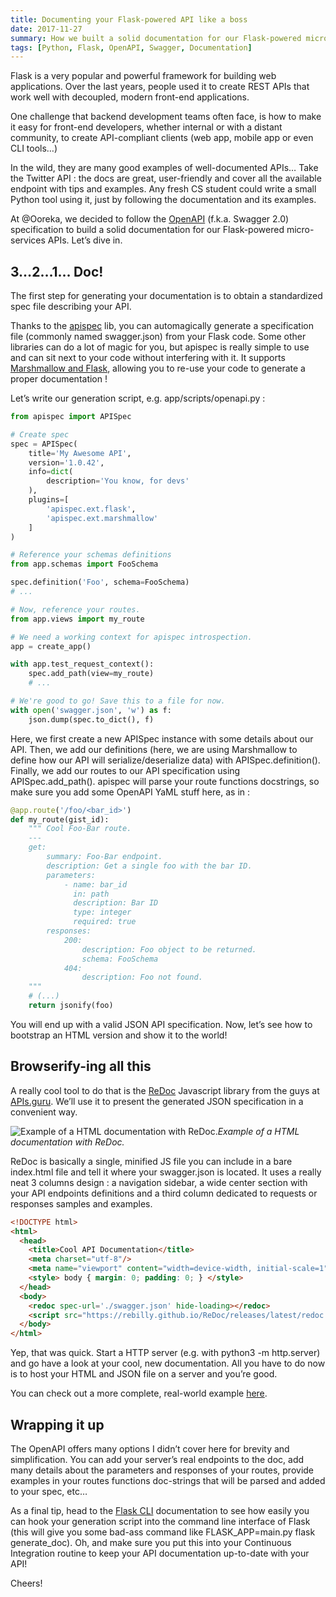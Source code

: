 ```yaml
---
title: Documenting your Flask-powered API like a boss
date: 2017-11-27
summary: How we built a solid documentation for our Flask-powered micro-services APIs.
tags: [Python, Flask, OpenAPI, Swagger, Documentation]
---
```


Flask is a very popular and powerful framework for building web applications. Over the last years, people used it to create REST APIs that work well with decoupled, modern front-end applications.

One challenge that backend development teams often face, is how to make it easy for front-end developers, whether internal or with a distant community, to create API-compliant clients (web app, mobile app or even CLI tools…)

In the wild, they are many good examples of well-documented APIs… Take the Twitter API : the docs are great, user-friendly and cover all the available endpoint with tips and examples. Any fresh CS student could write a small Python tool using it, just by following the documentation and its examples.

At @Ooreka, we decided to follow the [OpenAPI](https://github.com/OAI/OpenAPI-Specification/blob/master/versions/2.0.md) (f.k.a. Swagger 2.0) specification to build a solid documentation for our Flask-powered micro-services APIs. Let’s dive in.

## 3…2…1… Doc!

The first step for generating your documentation is to obtain a standardized spec file describing your API.

Thanks to the [apispec](http://apispec.readthedocs.io/en/latest/) lib, you can automagically generate a specification file (commonly named swagger.json) from your Flask code. Some other libraries can do a lot of magic for you, but apispec is really simple to use and can sit next to your code without interfering with it. It supports [Marshmallow and Flask](http://apispec.readthedocs.io/en/latest/using_plugins.html), allowing you to re-use your code to generate a proper documentation !

Let’s write our generation script, e.g. app/scripts/openapi.py :

```py
from apispec import APISpec

# Create spec
spec = APISpec(
    title='My Awesome API',
    version='1.0.42',
    info=dict(
        description='You know, for devs'
    ),
    plugins=[
        'apispec.ext.flask',
        'apispec.ext.marshmallow'
    ]
)

# Reference your schemas definitions
from app.schemas import FooSchema

spec.definition('Foo', schema=FooSchema)
# ...

# Now, reference your routes.
from app.views import my_route

# We need a working context for apispec introspection.
app = create_app()

with app.test_request_context():
    spec.add_path(view=my_route)
    # ...

# We're good to go! Save this to a file for now.
with open('swagger.json', 'w') as f:
    json.dump(spec.to_dict(), f)
```

Here, we first create a new APISpec instance with some details about our API. Then, we add our definitions (here, we are using Marshmallow to define how our API will serialize/deserialize data) with APISpec.definition(). Finally, we add our routes to our API specification using APISpec.add_path(). apispec will parse your route functions docstrings, so make sure you add some OpenAPI YaML stuff here, as in :

```py
@app.route('/foo/<bar_id>')
def my_route(gist_id):
    """ Cool Foo-Bar route.
    ---
    get:
        summary: Foo-Bar endpoint.
        description: Get a single foo with the bar ID.
        parameters:
            - name: bar_id
              in: path
              description: Bar ID
              type: integer
              required: true
        responses:
            200:
                description: Foo object to be returned.
                schema: FooSchema
            404:
                description: Foo not found.
    """
    # (...)
    return jsonify(foo)
```

You will end up with a valid JSON API specification. Now, let’s see how to bootstrap an HTML version and show it to the world!

## Browserify-ing all this

A really cool tool to do that is the [ReDoc](https://github.com/Rebilly/ReDoc) Javascript library from the guys at [APIs.guru](https://apis.guru/). We’ll use it to present the generated JSON specification in a convenient way.

![Example of a HTML documentation with ReDoc.](https://cdn-images-1.medium.com/max/3292/1*bXib0QoiJR02O7MXBxgH9g.png)*Example of a HTML documentation with ReDoc.*

ReDoc is basically a single, minified JS file you can include in a bare index.html file and tell it where your swagger.json is located. It uses a really neat 3 columns design : a navigation sidebar, a wide center section with your API endpoints definitions and a third column dedicated to requests or responses samples and examples.

```html
<!DOCTYPE html>
<html>
  <head>
    <title>Cool API Documentation</title>
    <meta charset="utf-8"/>
    <meta name="viewport" content="width=device-width, initial-scale=1">
    <style> body { margin: 0; padding: 0; } </style>
  </head>
  <body>
    <redoc spec-url='./swagger.json' hide-loading></redoc>
    <script src="https://rebilly.github.io/ReDoc/releases/latest/redoc.min.js"> </script>
  </body>
</html>
```

Yep, that was quick. Start a HTTP server (e.g. with python3 -m http.server) and go have a look at your cool, new documentation. All you have to do now is to host your HTML and JSON file on a server and you’re good.

You can check out a more complete, real-world example [here](https://rebilly.github.io/RebillyAPI/).

## Wrapping it up

The OpenAPI offers many options I didn’t cover here for brevity and simplification. You can add your server’s real endpoints to the doc, add many details about the parameters and responses of your routes, provide examples in your routes functions doc-strings that will be parsed and added to your spec, etc…

As a final tip, head to the [Flask CLI](http://flask.pocoo.org/docs/0.12/cli/) documentation to see how easily you can hook your generation script into the command line interface of Flask (this will give you some bad-ass command like FLASK_APP=main.py flask generate_doc). Oh, and make sure you put this into your Continuous Integration routine to keep your API documentation up-to-date with your API!

Cheers!

